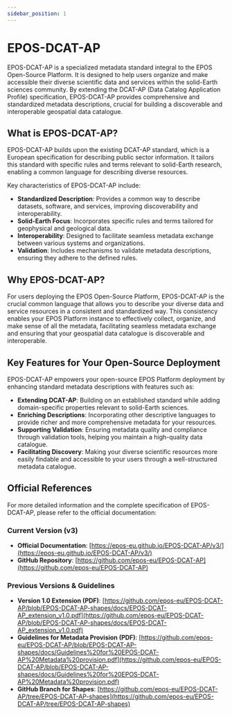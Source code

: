 ```yaml
---
sidebar_position: 1
---
```


# EPOS-DCAT-AP

EPOS-DCAT-AP is a specialized metadata standard integral to the EPOS Open-Source Platform. It is designed to help users organize and make accessible their diverse scientific data and services within the solid-Earth sciences community. By extending the DCAT-AP (Data Catalog Application Profile) specification, EPOS-DCAT-AP provides comprehensive and standardized metadata descriptions, crucial for building a discoverable and interoperable geospatial data catalogue.

## What is EPOS-DCAT-AP?

<!-- TODO: Add a very brief, high-level sentence or two to each characteristic for more context. -->

EPOS-DCAT-AP builds upon the existing DCAT-AP standard, which is a European specification for describing public sector information. It tailors this standard with specific rules and terms relevant to solid-Earth research, enabling a common language for describing diverse resources.

Key characteristics of EPOS-DCAT-AP include:

- **Standardized Description**: Provides a common way to describe datasets, software, and services, improving discoverability and interoperability.
- **Solid-Earth Focus**: Incorporates specific rules and terms tailored for geophysical and geological data.
- **Interoperability**: Designed to facilitate seamless metadata exchange between various systems and organizations.
- **Validation**: Includes mechanisms to validate metadata descriptions, ensuring they adhere to the defined rules.

## Why EPOS-DCAT-AP?

For users deploying the EPOS Open-Source Platform, EPOS-DCAT-AP is the crucial common language that allows you to describe your diverse data and service resources in a consistent and standardized way. This consistency enables your EPOS Platform instance to effectively collect, organize, and make sense of all the metadata, facilitating seamless metadata exchange and ensuring that your geospatial data catalogue is discoverable and interoperable.

## Key Features for Your Open-Source Deployment

<!-- TODO: Add a very brief, high-level sentence or two to each feature for more context. -->

EPOS-DCAT-AP empowers your open-source EPOS Platform deployment by enhancing standard metadata descriptions with features such as:

- **Extending DCAT-AP**: Building on an established standard while adding domain-specific properties relevant to solid-Earth sciences.
- **Enriching Descriptions**: Incorporating other descriptive languages to provide richer and more comprehensive metadata for your resources.
- **Supporting Validation**: Ensuring metadata quality and compliance through validation tools, helping you maintain a high-quality data catalogue.
- **Facilitating Discovery**: Making your diverse scientific resources more easily findable and accessible to your users through a well-structured metadata catalogue.

## Official References

<!-- TODO: Summarize key information from PDFs or convert them to web-friendly formats. -->

For more detailed information and the complete specification of EPOS-DCAT-AP, please refer to the official documentation:

### Current Version (v3)

- **Official Documentation**: [https://epos-eu.github.io/EPOS-DCAT-AP/v3/](https://epos-eu.github.io/EPOS-DCAT-AP/v3/)
- **GitHub Repository**: [https://github.com/epos-eu/EPOS-DCAT-AP](https://github.com/epos-eu/EPOS-DCAT-AP)

### Previous Versions & Guidelines

- **Version 1.0 Extension (PDF)**: [https://github.com/epos-eu/EPOS-DCAT-AP/blob/EPOS-DCAT-AP-shapes/docs/EPOS-DCAT-AP_extension_v1.0.pdf](https://github.com/epos-eu/EPOS-DCAT-AP/blob/EPOS-DCAT-AP-shapes/docs/EPOS-DCAT-AP_extension_v1.0.pdf)
- **Guidelines for Metadata Provision (PDF)**: [https://github.com/epos-eu/EPOS-DCAT-AP/blob/EPOS-DCAT-AP-shapes/docs/Guidelines%20for%20EPOS-DCAT-AP%20Metadata%20provision.pdf](https://github.com/epos-eu/EPOS-DCAT-AP/blob/EPOS-DCAT-AP-shapes/docs/Guidelines%20for%20EPOS-DCAT-AP%20Metadata%20provision.pdf)
- **GitHub Branch for Shapes**: [https://github.com/epos-eu/EPOS-DCAT-AP/tree/EPOS-DCAT-AP-shapes](https://github.com/epos-eu/EPOS-DCAT-AP/tree/EPOS-DCAT-AP-shapes)

